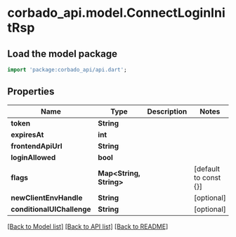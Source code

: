 # corbado_api.model.ConnectLoginInitRsp

## Load the model package
```dart
import 'package:corbado_api/api.dart';
```

## Properties
Name | Type | Description | Notes
------------ | ------------- | ------------- | -------------
**token** | **String** |  | 
**expiresAt** | **int** |  | 
**frontendApiUrl** | **String** |  | 
**loginAllowed** | **bool** |  | 
**flags** | **Map<String, String>** |  | [default to const {}]
**newClientEnvHandle** | **String** |  | [optional] 
**conditionalUIChallenge** | **String** |  | [optional] 

[[Back to Model list]](../README.md#documentation-for-models) [[Back to API list]](../README.md#documentation-for-api-endpoints) [[Back to README]](../README.md)



